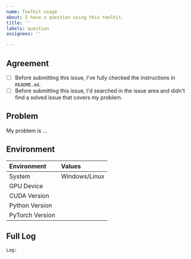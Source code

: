 ```yaml
---
name: Toolkit usage
about: I have a question using this toolkit.
title: ''
labels: question
assignees: ''

---
```


## Agreement
- [ ] Before submitting this issue, I've fully checked the instructions in `README.md`.
- [ ] Before submitting this issue, I'd searched in the issue area and didn't find a solved issue that covers my problem.

## Problem

My problem is ...

## Environment

| Environment | Values |
| :------------- | :------- |
| System | Windows/Linux |
| GPU Device |  |
| CUDA Version |  |
| Python Version |  |
| PyTorch Version |  |

## Full Log

```
Log:

```
